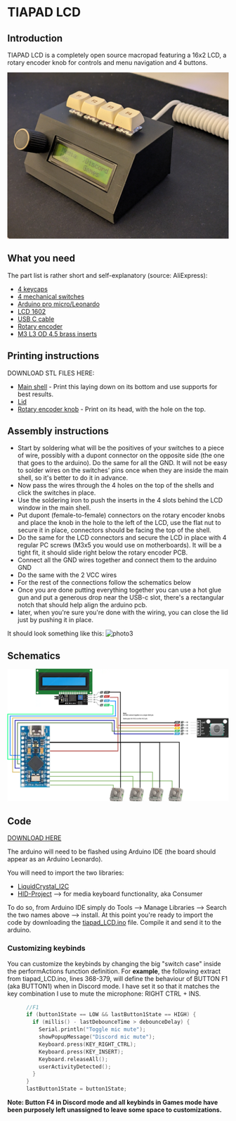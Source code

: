 # TIAPAD LCD
## Introduction
TIAPAD LCD is a completely open source macropad featuring a 16x2 LCD, a rotary encoder knob for controls and menu navigation and 4 buttons.

![photo1](https://raw.githubusercontent.com/littlefrank90/arduino/refs/heads/main/tiapad_LCD/photo1.jpg)

## What you need
The part list is rather short and self-explanatory (source: AliExpress):
* [4 keycaps](https://it.aliexpress.com/w/wholesale-keycaps.html?spm=a2g0o.home.search.0)
* [4 mechanical switches](https://it.aliexpress.com/item/1005002378701948.html?spm=a2g0o.order_list.order_list_main.27.112e3696PeCfgK&gatewayAdapt=glo2ita)
* [Arduino pro micro/Leonardo](https://it.aliexpress.com/item/32846843498.html?spm=a2g0o.order_list.order_list_main.134.112e3696PeCfgK&gatewayAdapt=glo2ita)
* [LCD 1602](https://it.aliexpress.com/item/1005006964073869.html?spm=a2g0o.order_list.order_list_main.21.112e3696PeCfgK&gatewayAdapt=glo2ita)
* [USB C cable](https://it.aliexpress.com/item/1005007322156430.html?spm=a2g0o.order_list.order_list_main.10.112e3696PeCfgK&gatewayAdapt=glo2ita)
* [Rotary encoder](https://it.aliexpress.com/item/1005005559054521.html?spm=a2g0o.order_list.order_list_main.279.45863696TzvKPF&gatewayAdapt=glo2ita)
* [M3 L3 OD 4.5 brass inserts](https://it.aliexpress.com/item/1005006071488810.html?spm=a2g0o.productlist.main.1.354939c2ZqYKdq&algo_pvid=17390cb9-c79d-4282-9f6d-2deae5a9d825&algo_exp_id=17390cb9-c79d-4282-9f6d-2deae5a9d825-0&pdp_ext_f=%7B%22order%22%3A%224967%22%2C%22eval%22%3A%221%22%7D&pdp_npi=4%40dis%21EUR%212.95%212.54%21%21%2121.79%2118.74%21%40%2112000035595774900%21sea%21IT%214619657392%21X&curPageLogUid=kkTOv7SxkufB&utparam-url=scene%3Asearch%7Cquery_from%3A)

## Printing instructions
DOWNLOAD STL FILES HERE:
* [Main shell](tiapad_LCD.stl) - Print this laying down on its bottom and use supports for best results.
* [Lid](tiapad_LCD_lid.stl)
* [Rotary encoder knob](rotary_encoder_knob.stl) - Print on its head, with the hole on the top.

## Assembly instructions
- Start by soldering what will be the positives of your switches to a piece of wire, possibly with a dupont connector on the opposite side (the one that goes to the arduino). Do the same for all the GND.
It will not be easy to solder wires on the switches' pins once when they are inside the main shell, so it's better to do it in advance.
- Now pass the wires through the 4 holes on the top of the shells and click the switches in place.
- Use the soldering iron to push the inserts in the 4 slots behind the LCD window in the main shell.
- Put dupont (female-to-female) connectors on the rotary encoder knobs and place the knob in the hole to the left of the LCD, use the flat nut to secure it in place, connectors should be facing the top of the shell.
- Do the same for the LCD connectors and secure the LCD in place with 4 regular PC screws (M3x5 you would use on motherboards). It will be a tight fit, it should slide right below the rotary encoder PCB.
- Connect all the GND wires together and connect them to the arduino GND
- Do the same with the 2 VCC wires
- For the rest of the connections follow the schematics below
- Once you are done putting everything together you can use a hot glue gun and put a generous drop near the USB-c slot, there's a rectangular notch that should help align the arduino pcb.
- later, when you're sure you're done with the wiring, you can close the lid just by pushing it in place.

It should look something like this:
![photo3](https://raw.githubusercontent.com/littlefrank90/arduino/refs/heads/main/tiapad_LCD/photo3.jpg)

## Schematics
![schematics](https://github.com/littlefrank90/arduino/blob/main/tiapad_LCD/schematics.png?raw=true)

## Code
[DOWNLOAD HERE](tiapad_LCD.ino)

The arduino will need to be flashed using Arduino IDE (the board should appear as an Arduino Leonardo).

You will need to import the two libraries:
* [LiquidCrystal_I2C](https://github.com/johnrickman/LiquidCrystal_I2C)
* [HID-Project](https://github.com/NicoHood/HID) --> for media keyboard functionality, aka Consumer

To do so, from Arduino IDE simply do Tools --> Manage Libraries --> Search the two names above --> install.
At this point you're ready to import the code by downloading the [tiapad_LCD.ino](tiapad_LCD.ino) file.
Compile it and send it to the arduino.

### Customizing keybinds
You can customize the keybinds by changing the big "switch case" inside the performActions function definition.
For **example**, the following extract from tiapad_LCD.ino, lines 368-379, will define the behaviour of BUTTON F1 (aka BUTTON1) when in Discord mode.
I have set it so that it matches the key combination I use to mute the microphone: RIGHT CTRL + INS.

```C++
      //F1
      if (button1State == LOW && lastButton1State == HIGH) {
        if (millis() - lastDebounceTime > debounceDelay) {
          Serial.println("Toggle mic mute");
          showPopupMessage("Discord mic mute");
          Keyboard.press(KEY_RIGHT_CTRL);
          Keyboard.press(KEY_INSERT);
          Keyboard.releaseAll();
          userActivityDetected();
        }
      }
      lastButton1State = button1State;
```
**Note: Button F4 in Discord mode and all keybinds in Games mode have been purposely left unassigned to leave some space to customizations.**
